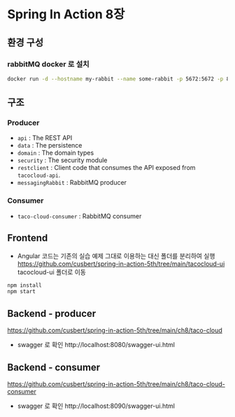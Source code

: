 # Spring In Action 8장

## 환경 구성
### rabbitMQ docker 로 설치
```bash
docker run -d --hostname my-rabbit --name some-rabbit -p 5672:5672 -p 8090:15672 -e RABBITMQ_DEFAULT_USER=admin -e RABBITMQ_DEFAULT_PASS=secret rabbitmq:3-management
```


## 구조
### Producer
- `api` : The REST API
- `data` : The persistence
- `domain` : The domain types
- `security` : The security module
- `restclient` : Client code that consumes the API exposed from `tacocloud-api`.
- `messagingRabbit` : RabbitMQ producer

### Consumer
- `taco-cloud-consumer` : RabbitMQ consumer


## Frontend
- Angular 코드는 기존의 실습 예제 그대로 이용하는 대신 폴더를 분리하여 실행
  https://github.com/cusbert/spring-in-action-5th/tree/main/tacocloud-ui
  tacocloud-ui 폴더로 이동
```bash
npm install
npm start
```

## Backend - producer
https://github.com/cusbert/spring-in-action-5th/tree/main/ch8/taco-cloud
- swagger 로 확인
  http://localhost:8080/swagger-ui.html

## Backend - consumer
https://github.com/cusbert/spring-in-action-5th/tree/main/ch8/taco-cloud-consumer
- swagger 로 확인
  http://localhost:8090/swagger-ui.html